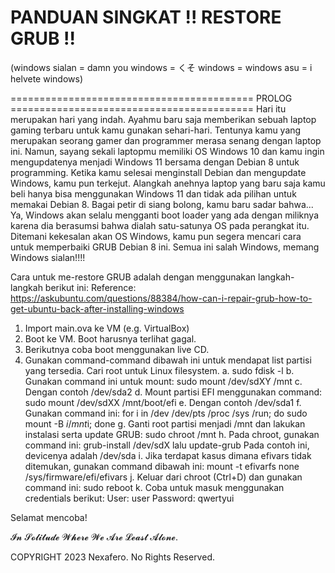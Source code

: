# PANDUAN SINGKAT !! RESTORE GRUB !!
(windows sialan = damn you windows = くそ windows = windows asu = i helvete windows)

========================================== PROLOG ==========================================
Hari itu merupakan hari yang indah. Ayahmu baru saja memberikan sebuah laptop gaming terbaru untuk kamu gunakan sehari-hari. Tentunya kamu yang merupakan seorang gamer dan programmer merasa senang dengan laptop ini. Namun, sayang sekali laptopmu memiliki OS Windows 10 dan kamu ingin mengupdatenya menjadi Windows 11 bersama dengan Debian 8 untuk programming. Ketika kamu selesai menginstall Debian dan mengupdate Windows, kamu pun terkejut. Alangkah anehnya laptop yang baru saja kamu beli hanya bisa menggunakan Windows 11 dan tidak ada pilihan untuk memakai Debian 8. Bagai petir di siang bolong, kamu baru sadar bahwa... Ya, Windows akan selalu mengganti boot loader yang ada dengan miliknya karena dia berasumsi bahwa dialah satu-satunya OS pada perangkat itu. Ditemani kekesalan akan OS Windows, kamu pun segera mencari cara untuk memperbaiki GRUB Debian 8 ini. Semua ini salah Windows, memang Windows sialan!!!!

Cara untuk me-restore GRUB adalah dengan menggunakan langkah-langkah berikut ini:
Reference: https://askubuntu.com/questions/88384/how-can-i-repair-grub-how-to-get-ubuntu-back-after-installing-windows

1. Import main.ova ke VM (e.g. VirtualBox)
2. Boot ke VM. Boot harusnya terlihat gagal.
3. Berikutnya coba boot menggunakan live CD.
4. Gunakan command-command dibawah ini untuk mendapat list partisi yang tersedia. Cari root untuk Linux filesystem.
a. sudo fdisk -l
b. Gunakan command ini untuk mount: sudo mount /dev/sdXY /mnt
c. Dengan contoh /dev/sda2
d. Mount partisi EFI menggunakan command: sudo mount /dev/sdXX /mnt/boot/efi
e. Dengan contoh /dev/sda1
f. Gunakan command ini: for i in /dev /dev/pts /proc /sys /run; do sudo mount -B $i /mnt$i; done
g. Ganti root partisi menjadi /mnt dan lakukan instalasi serta update GRUB: sudo chroot /mnt
h. Pada chroot, gunakan command ini: grub-install /dev/sdX lalu update-grub
   Pada contoh ini, devicenya adalah /dev/sda
i. Jika terdapat kasus dimana efivars tidak ditemukan, gunakan command dibawah ini:
   mount -t efivarfs none /sys/firmware/efi/efivars
j. Keluar dari chroot (Ctrl+D) dan gunakan command ini: sudo reboot
k. Coba untuk masuk menggunakan credentials berikut:
   User: user
   Password: qwertyui

Selamat mencoba!

𝓘𝓷 𝓢𝓸𝓵𝓲𝓽𝓾𝓭𝓮 𝓦𝓱𝓮𝓻𝓮 𝓦𝓮 𝓐𝓻𝓮 𝓛𝓮𝓪𝓼𝓽 𝓐𝓵𝓸𝓷𝓮.

COPYRIGHT 2023 Nexafero. No Rights Reserved.